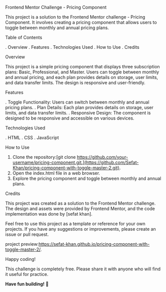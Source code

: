 Frontend Mentor Challenge - Pricing Component

This project is a solution to the Frontend Mentor challenge - Pricing Component.
It involves creating a pricing component that allows users to toggle between monthly and annual pricing plans.

Table of Contents

. Overview
. Features
. Technologies Used
. How to Use
. Credits

Overview

This project is a simple pricing component that displays three subscription plans: Basic, Professional, and Master.
Users can toggle between monthly and annual pricing, and each plan provides details on storage, user limits, and data transfer limits.
The design is responsive and user-friendly.

Features

. Toggle Functionality: Users can switch between monthly and annual pricing plans.
. Plan Details: Each plan provides details on storage, user limits, and data transfer limits.
. Responsive Design: The component is designed to be responsive and accessible on various devices.

Technologies Used

. HTML
. CSS
. JavaScript

How to Use

1. Clone the repository:[git clone https://github.com/your-username/pricing-component.git.](https://github.com/Sefat-Khan/pricing-component-with-toggle-master-2.git).
2. Open the index.html file in a web browser.
3. Explore the pricing component and toggle between monthly and annual plans.

Credits

This project was created as a solution to the Frontend Mentor challenge.
The design and assets were provided by Frontend Mentor, and the code implementation was done by [sefat khan].

Feel free to use this project as a template or reference for your own projects.
If you have any suggestions or improvements, please create an issue or pull request.

project preview:https://sefat-khan.github.io/pricing-component-with-toggle-master-2/.

Happy coding!

This challenge is completely free. Please share it with anyone who will find it useful for practice.

**Have fun building!** 🚀
